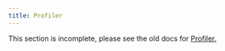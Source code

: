 ```yaml
---
title: Profiler
---
```


<Wip>

This section is incomplete, please see the old docs for [Profiler.](https://reactjs.org/docs/profiler.html)

</Wip>

<InlineToc />
